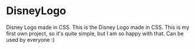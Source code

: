 # DisneyLogo
Disney Logo made in CSS.
This is the Disney Logo made in CSS. This is my first own project, so it's quite simple, but I am so happy with that.
Can be used by everyone :)
